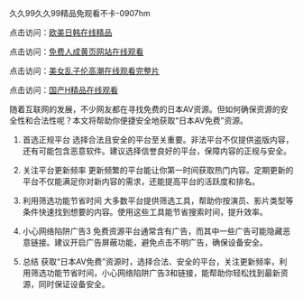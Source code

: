 久久99久久99精品免观看不卡-0907hm

点击访问：<a href="https://heiliaowt0d7p.pages.dev">欧美日韩在线精品</a>

点击访问：<a href="https://heiliaoow5kzm.pages.dev">免费人成黄页网站在线观看</a>

点击访问：<a href="https://heiliaoxwd5i8.pages.dev">美女乱子伦高潮在线观看完整片</a>

点击访问：<a href="https://heiliaowzu4ur.pages.dev">国产H精品在线观看</a>

随着互联网的发展，不少网友都在寻找免费的日本AV资源。但如何确保资源的安全性和合法性呢？本文将帮助你便捷安全地获取“日本AV免费”资源。

1. 首选正规平台
选择合法且安全的平台至关重要。非法平台不仅提供盗版内容，还有可能包含恶意软件。建议选择信誉良好的平台，保障内容的正规与安全。

2. 关注平台更新频率
更新频繁的平台能让你第一时间获取热门内容。定期更新的平台不仅能满足你对新内容的需求，还能提高平台的活跃度和排名。

3. 利用筛选功能节省时间
大多数平台提供筛选工具，帮助你按演员、影片类型等条件快速找到想要的内容。使用这些工具能节省搜索时间，提升效率。

4. 小心网络陷阱广告3
免费资源平台通常含有广告，而其中一些广告可能隐藏恶意链接。建议开启广告屏蔽功能，避免点击不明广告，确保设备安全。

5. 总结
获取“日本AV免费”资源时，选择合法、安全的平台，关注更新频率，利用筛选功能节省时间，小心网络陷阱广告3和链接，能帮助你轻松找到最新资源，同时保证设备安全。

<span style="display:none;">[Canonical link](https://github.com/hh54053/87406 ）</span>
